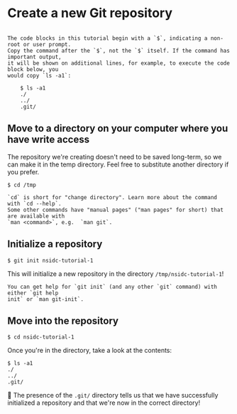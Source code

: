 # Create a new Git repository

```{Important}

The code blocks in this tutorial begin with a `$`, indicating a non-root or user prompt.
Copy the command after the `$`, not the `$` itself. If the command has important output,
it will be shown on additional lines, for example, to execute the code block below, you
would copy `ls -a1`:

    $ ls -a1
    ./
    ../
    .git/
```


## Move to a directory on your computer where you have write access

The repository we're creating doesn't need to be saved long-term, so we can make it in
the temp directory. Feel free to substitute another directory if you prefer.

```
$ cd /tmp
```

```{note}
`cd` is short for "change directory". Learn more about the command with `cd --help`.
Some other commands have "manual pages" ("man pages" for short) that are available with
`man <command>`, e.g.  `man git`.
```


## Initialize a repository

```
$ git init nsidc-tutorial-1
```

This will initialize a new repository in the directory `/tmp/nsidc-tutorial-1`!

```{note}
You can get help for `git init` (and any other `git` command) with either `git help
init` or `man git-init`.
```


## Move into the repository

```
$ cd nsidc-tutorial-1
```

Once you're in the directory, take a look at the contents:

```
$ ls -a1
./
../
.git/
```

🎉 The presence of the `.git/` directory tells us that we have successfully initialized a
repository and that we're now in the correct directory!
